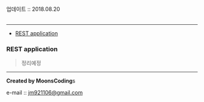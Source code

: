 
<div class="pull-right">  업데이트 :: 2018.08.20 </div><br>

---

<!-- @import "[TOC]" {cmd="toc" depthFrom=1 depthTo=6 orderedList=false} -->
<!-- code_chunk_output -->

* [REST application](#rest-application)

<!-- /code_chunk_output -->

### REST application

> 정리예정

---

**Created by MoonsCoding**s

e-mail :: jm921106@gmail.com
